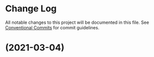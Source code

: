 # Change Log

All notable changes to this project will be documented in this file. See [Conventional Commits](https:conventionalcommits.org/) for commit guidelines.

#  (2021-03-04)
